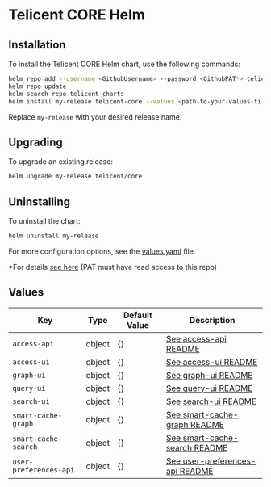 # Telicent CORE Helm

## Installation

To install the Telicent CORE Helm chart, use the following commands:

```sh
helm repo add --username <GithubUsername> --password <GithubPAT*> telicent-core-charts 'https://raw.githubusercontent.com/Telicent-io/telicent-core-charts/gh-pages'
helm repo update
helm search repo telicent-charts
helm install my-release telicent-core --values <path-to-your-values-file.yaml>
```

Replace `my-release` with your desired release name.

## Upgrading

To upgrade an existing release:

```sh
helm upgrade my-release telicent/core
```

## Uninstalling

To uninstall the chart:

```sh
helm uninstall my-release
```

For more configuration options, see the [values.yaml](./values.yaml) file.

\*For details [see here](https://docs.github.com/en/authentication/keeping-your-account-and-data-secure/managing-your-personal-access-tokens) (PAT must have read access to this repo)

## Values

| Key                          | Type     | Default Value                          | Description                                                                 |
|------------------------------|----------|----------------------------------------|-----------------------------------------------------------------------------|
| `access-api`                 | object  | {}     | [See access-api README](./charts/telicent-core/charts/access-api/README.md)|
| `access-ui`                  | object  | {}     | [See access-ui README](./charts/telicent-core/charts/access-ui/README.md)  |
| `graph-ui`                   | object  | {}     | [See graph-ui README](./charts/telicent-core/charts/graph-ui/README.md)    |
| `query-ui`                   | object  | {}     | [See query-ui README](./charts/telicent-core/charts/query-ui/README.md)    |
| `search-ui`                  | object  | {}     | [See search-ui README](./charts/telicent-core/charts/search-ui/README.md)  |
| `smart-cache-graph`          | object  | {}     | [See smart-cache-graph README](./charts/telicent-core/charts/smart-cache-graph/README.md)|
| `smart-cache-search`          | object  | {}     | [See smart-cache-search README](./charts/telicent-core/charts/smart-cache-search/README.md)|
| `user-preferences-api`          | object  | {}     | [See user-preferences-api README](./charts/telicent-core/charts/user-preferences-api/README.md)|
